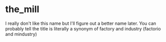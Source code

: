 # the_mill
 
I really don't like this name but I'll figure out a better name later. You can probably tell the title is literally a synonym of factory and industry (factorio and mindustry)